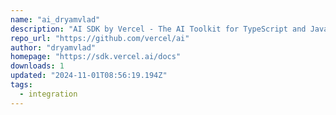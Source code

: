 ```yaml
---
name: "ai_dryamvlad"
description: "AI SDK by Vercel - The AI Toolkit for TypeScript and JavaScript"
repo_url: "https://github.com/vercel/ai"
author: "dryamvlad"
homepage: "https://sdk.vercel.ai/docs"
downloads: 1
updated: "2024-11-01T08:56:19.194Z"
tags: 
  - integration
---
```

